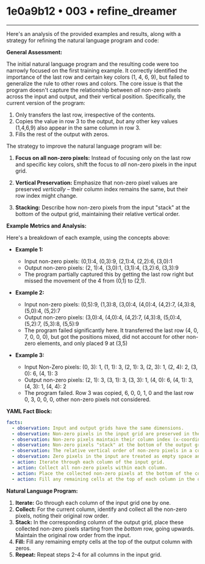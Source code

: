 # 1e0a9b12 • 003 • refine_dreamer

---
Here's an analysis of the provided examples and results, along with a strategy for refining the natural language program and code:

**General Assessment:**

The initial natural language program and the resulting code were too narrowly focused on the first training example. It correctly identified the importance of the last row and certain key colors (1, 4, 6, 9), but failed to generalize the rule to other rows and colors. The core issue is that the program doesn't capture the relationship between *all* non-zero pixels across the input and output, and their vertical position. Specifically, the current version of the program:

1. Only transfers the last row, irrespective of the contents.
2. Copies the value in row 3 to the output, *but* any other key values (1,4,6,9) also appear in the same column in row 3.
3. Fills the rest of the output with zeros.

The strategy to improve the natural language program will be:

1.  **Focus on all non-zero pixels:** Instead of focusing only on the last row and specific key colors, shift the focus to *all* non-zero pixels in the input grid.

2.  **Vertical Preservation:** Emphasize that non-zero pixel values are preserved *vertically* – their column index remains the same, but their row index might change.

3.  **Stacking:** Describe how non-zero pixels from the input "stack" at the bottom of the output grid, maintaining their relative vertical order.

**Example Metrics and Analysis:**

Here's a breakdown of each example, using the concepts above:

*   **Example 1:**
    *   Input non-zero pixels: (0,1):4, (0,3):9, (2,1):4, (2,2):6, (3,0):1
    *   Output non-zero pixels: (2, 1):4, (3,0):1, (3,1):4, (3,2):6, (3,3):9
    * The program partially captured this by getting the last row right but missed the movement of the 4 from (0,1) to (2,1).

*   **Example 2:**
    *   Input non-zero pixels: (0,5):9, (1,3):8, (3,0):4, (4,0):4, (4,2):7, (4,3):8, (5,0):4, (5,2):7
    *   Output non-zero pixels: (3,0):4, (4,0):4, (4,2):7, (4,3):8, (5,0):4, (5,2):7, (5,3):8, (5,5):9
    *   The program failed significantly here. It transferred the last row (4, 0, 7, 0, 0, 0), but got the positions mixed, did not account for other non-zero elements, and only placed 9 at (3,5)

*   **Example 3:**
    *    Input Non-Zero pixels: (0, 3): 1, (1, 1): 3, (2, 1): 3, (2, 3): 1, (2, 4): 2, (3, 0): 6, (4, 1): 3
    *    Output non-zero pixels: (2, 1): 3, (3, 1): 3, (3, 3): 1, (4, 0): 6, (4, 1): 3, (4, 3): 1, (4, 4): 2
    *   The program failed. Row 3 was copied, 6, 0, 0, 1, 0 and the last row 0, 3, 0, 0, 0, other non-zero pixels not considered.

**YAML Fact Block:**

```yaml
facts:
  - observation: Input and output grids have the same dimensions.
  - observation: Non-zero pixels in the input grid are preserved in the output grid.
  - observation: Non-zero pixels maintain their column index (x-coordinate).
  - observation: Non-zero pixels "stack" at the bottom of the output grid.
  - observation: The relative vertical order of non-zero pixels in a column is preserved.
  - observation: Zero pixels in the input are treated as empty space and are not explicitly preserved.
  - action: Iterate through each column of the input grid.
  - action: Collect all non-zero pixels within each column.
  - action: Place the collected non-zero pixels at the bottom of the corresponding column in the output grid, maintaining their order.
  - action: Fill any remaining cells at the top of each column in the output grid with zeros.
```

**Natural Language Program:**

1.  **Iterate:** Go through each column of the input grid one by one.
2.  **Collect:** For the current column, identify and collect all the non-zero pixels, noting their original row order.
3.  **Stack:** In the corresponding column of the output grid, place these collected non-zero pixels starting from the *bottom* row, going upwards. Maintain the original row order from the input.
4.  **Fill:** Fill any remaining empty cells at the top of the output column with zeros.
5.  **Repeat:** Repeat steps 2-4 for all columns in the input grid.

